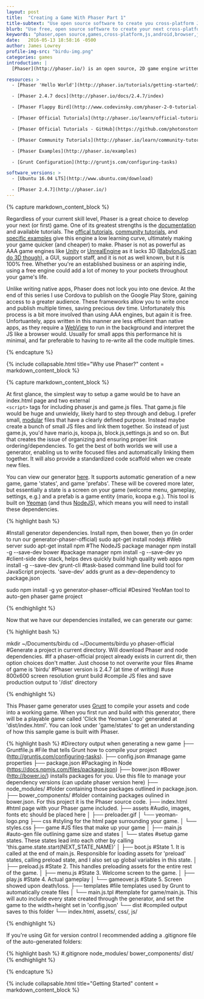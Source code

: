 ```yaml
---
layout: post
title:  "Creating a Game With Phaser Part 1"
title-subtext: "Use open source software to create you cross-platform JS game"
blurb: "Use free, open source software to create your next cross-platform 2D game."
keywords: "phaser,open source,games,cross-platform,js,android,browser,javascript,html5"
date:   2016-05-13 18:58:16 -0500
author: James Lowrey
profile-img-src: "birdu-img.png"
categories: games
introduction: |
  [Phaser](http://phaser.io/) is an open source, 2D game engine written for JavaScript. It is robust and easy to learn with active [development](https://github.com/photonstorm/phaser). Make your JS game for modern browsers and use frameworks like [Cordova](https://cordova.apache.org/), [PhoneGap](http://phonegap.com/), or [CocconJS](https://www.ludei.com/cocoonjs/) to download and run it on multiple operating systems (learn how to do this [here]()). In this tutorial series I'll cover how to use Phaser to create a simple game from inception to the play store, and along the way write maintainable code. To preview what we'll accomplish you can see the [code](https://github.com/JTronLabs/Birdu), play the [game](http://jtronlabs.github.io/Birdu/game/dist/index.html), or download it off the [Play Store](https://play.google.com/store/apps/details?id=com.jtronlabs.birdu).

resources: >
  - [Phaser 'Hello World'](http://phaser.io/tutorials/getting-started/index)

  - [Phaser 2.4.7 docs](http://phaser.io/docs/2.4.7/index)

  - [Phaser Flappy Bird](http://www.codevinsky.com/phaser-2-0-tutorial-flappy-bird-part-1/) (what I used to learn Phaser)

  - [Phaser Official Tutorials](http://phaser.io/learn/official-tutorials)

  - [Phaser Official Tutorials - GitHub](https://github.com/photonstorm/phaser-coding-tips)

  - [Phaser Community Tutorials](http://phaser.io/learn/community-tutorials)

  - [Phaser Examples](http://phaser.io/examples)

  - [Grunt Configuration](http://gruntjs.com/configuring-tasks)

software_versions: >
  - [Ubuntu 16.04 LTS](http://www.ubuntu.com/download)

  - [Phaser 2.4.7](http://phaser.io/)
---
```



<!-- Required first line cannot be in a liquid Template due to Jekyll 'tag was never closed' bug
 bug info:: http://blog.slaks.net/2013-08-09/jekyll-tag-was-never-closed/
-->

{% capture markdown_content_block %}

Regardless of your current skill level, Phaser is a great choice to develop your next (or first) game. One of its greatest strengths is the [documentation](http://phaser.io/docs/2.4.7/index) and available tutorials. The [offical tutorials](http://phaser.io/learn/official-tutorials), [community tutorials](http://phaser.io/learn/community-tutorials), and [specific examples](http://phaser.io/examples) give this engine a low learning curve, ultimately making your game quicker (and cheaper) to make. Phaser is not as powerful as AAA game engines like [Unity](https://unity3d.com/) or [UnrealEngine](https://www.unrealengine.com/) as it lacks 3D ([BabylonJS can do 3D though](http://www.babylonjs.com/)), a GUI, support staff, and it is not as well known, but it is 100% free. Whether you're an established business or an aspiring indie, using a free engine could add a lot of money to your pockets throughout your game's life.

Unlike writing native apps, Phaser does not lock you into one device. At the end of this series I use Cordova to publish on the Google Play Store, gaining access to a greater audience. These frameworks allow you to write once and publish multiple times, saving precious dev time. Unfortunately this process is a bit more involved than using AAA engines, but again it is free. Unfortuantely, apps written in this manner are less efficient than native apps, as they require a [WebView](https://cordova.apache.org/docs/en/latest/guide/overview/index.html#architecture) to run in the background and interpret the JS like a browser would. Usually for small apps this performance hit is minimal, and far preferable to having to re-write all the code multiple times.

{% endcapture %}


{% include collapsable.html title="Why use Phaser?" content = markdown_content_block %}



























{% capture markdown_content_block %}

At first glance, the simplest way to setup a game would be to have an index.html page and two external  
<code class=" language-markup">&#60;script&#62;</code> tags for including phaser.js and game.js files. That game.js file would be huge and unwieldy, likely hard to step through and debug. I prefer small, [modular](https://en.wikipedia.org/wiki/Modular_programming) files that have a clearly defined purpose. Instead maybe create a bunch of small JS files and link them together. So instead of just game.js, you'd have mario.js, koopa.js, block.js,settings.js and so on. But that creates the issue of organizing and ensuring proper link ordering/dependencies. To get the best of both worlds we will use a generator, enabling us to write focused files and automatically linking them together. It will also provide a standardized code scaffold when we create new files.

You can view our generator [here](https://github.com/codevinsky/generator-phaser-official). It supports automatic generation of a new game, game 'states', and game 'prefabs'. These will be covered more later, but essentially a state is a screen on your game (welcome menu, gameplay, settings, e.g.) and a prefab is a game entity (mario, koopa e.g.). This tool is built on [Yeoman](http://yeoman.io/) (and thus [NodeJS](https://nodejs.org/en/)), which means you will need to install these dependencies.

{% highlight bash %}

#Install generator dependencies. Install npm, then bower, then yo (in order to run our generator-phaser-official)
sudo apt-get install nodejs #Web server
sudo apt-get install npm #The NodeJS package manager
npm install -g --save-dev bower #package manager
npm install -g --save-dev yo #client-side dev stack, helps devs quickly build high quality web apps
npm install -g --save-dev grunt-cli #task-based command line build tool for JavaScript projects. 'save-dev' adds grunt as a dev-dependency to package.json

sudo npm install -g yo generator-phaser-official #Desired YeoMan tool to auto-gen phaser game project

{% endhighlight %}


Now that we have our dependencies installed, we can generate our game:


{% highlight bash %}

mkdir ~/Documents/birdu
cd ~/Documents/birdu
yo phaser-official #Generate a project in current directory. Will download Phaser and node dependencies.
#If a phaser-official project already exists in current dir, then option choices don't matter. Just choose to not overwrite your files
#name of game is 'birdu'
#Phaser version is 2.4.7 (at time of writing)
#use 800x600 screen resolution
grunt build #compile JS files and save production output to '/dist' directory

{% endhighlight %}

This Phaser game generator uses [Grunt](http://gruntjs.com) to compile your assets and code into a working game. When you first run and build with this generator, there will be a playable game called 'Click the Yeoman Logo' generated at 'dist/index.html'. You can look under 'game/states' to get an understanding of how this sample game is built with Phaser.

{% highlight bash %}
#Directory output when generating a new game
├── Gruntfile.js      #File that tells Grunt how to compile your project (http://gruntjs.com/configuring-tasks).
├── config.json       #manage game properties
├── package.json      #Packaging in Node (https://docs.npmjs.com/files/package.json)
├── bower.json        #Bower (http://bower.io/) installs packages for you. Use this file to manage your dependency versions (can update phaser version here)
├── node_modules/     #folder containing those packages outlined in package.json.
├── bower_components/ #folder containing packages oulined in bower.json. For this project it is the Phaser source code.
├── index.html        #html page with your Phaser game included.
├── assets #Audio, images, fonts etc should be placed here
│   ├── preloader.gif
│   └── yeoman-logo.png
├── css #styling for the html page surrounding your game.
│   └── styles.css
├── game #JS files that make up your game
│   ├── main.js #auto-gen file outlining game size and states
│   └── states          #setup game states. These states lead into each other by calling 'this.game.state.start(NEXT_STATE_NAME)'
│       ├── boot.js     #State 1. It is called at the end of main.js. Responsible for loading assets for 'preload' states, calling preload state, and I also set up global variables in this state.
│       ├── preload.js  #State 2. This handles preloading assets for the entire rest of the game.
│       ├── menu.js     #State 3. Welcome screen to the game.
│       ├── play.js     #State 4. Actual gameplay
│       └── gameover.js #State 5. Screen showed upon death/loss.
├── templates       #file templates used by Grunt to automatically create files
│   └── main.js.tpl #template for game/main.js. This will auto include every state created through the generator, and set the game to the width+height set in 'config.json'
└── dist #compiled output saves to this folder
    └── index.html, assets/, css/, js/

{% endhighlight %}

If you're using Git for version control I recommended adding a .gitignore file of the auto-generated folders:

{% highlight bash %}
#.gitignore
node_modules/
bower_components/
dist/
{% endhighlight %}









{% endcapture %}


{% include collapsable.html title="Getting Started" content = markdown_content_block %}
